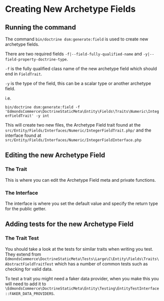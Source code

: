 # Creating New Archetype Fields

## Running the command

The command `bin/doctrine dsm:generate:field` is used to create new archetype fields.

There are two required fields `-f|--field-fully-qualified-name` and `-y|--field-property-doctrine-type`.

`-f` is the fully qualified class name of the new archetype field which should end in `FieldTrait`.

`-y` is the type of the field, this can be a scalar type or another archetype field.

i.e.

`bin/doctrine dsm:generate:field -f 'EdmondsCommerce\DoctrineStaticMeta\Entity\Fields\Traits\Numeric\IntegerFieldTrait' -y int`

This will create two new files, the Archetype Field trait found at the `src/Entity/Fields/Interfaces/Numeric/IntegerFieldTrait.php/` and the interface found at `src/Entity/Fields/Interfaces/Numeric/IntegerFieldInterface.php` 

## Editing the new Archetype Field

### The Trait

This is where you can edit the Archetype Field meta and private functions.

### The Interface

The interface is where you set the default value and specify the return type for the public getter.

## Adding tests for the new Archetype Field

### The Trait Test

You should take a look at the tests for similar traits when writing you test. They extend from `EdmondsCommerce\DoctrineStaticMeta\Tests\Large\C\Entity\Fields\Traits\AbstractFieldTraitTest` which has a number of common tests such as checking for valid data.

To test a trait you might need a faker data provider, when you make this you will need to add it to `\EdmondsCommerce\DoctrineStaticMeta\Entity\Testing\EntityTestInterface::FAKER_DATA_PROVIDERS`.